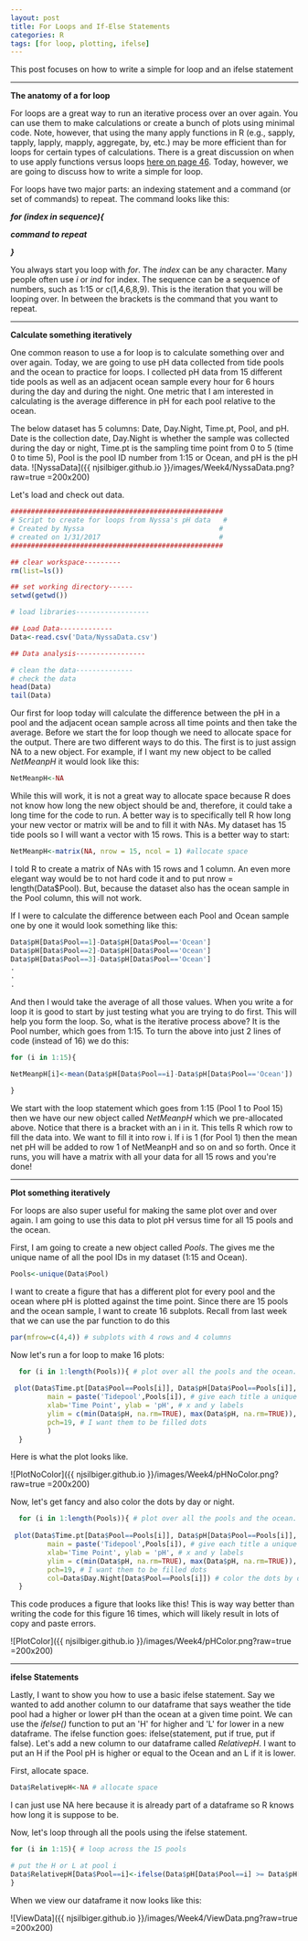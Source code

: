 ```yaml
---
layout: post
title: For Loops and If-Else Statements
categories: R
tags: [for loop, plotting, ifelse]
---
```

This post focuses on how to write a simple for loop and an ifelse statement

----------

**The anatomy of a for loop** 
 
For loops are a great way to run an iterative process over an over again. You can use them to make calculations or create a bunch of plots using minimal code. Note, however, that using the many apply functions in R  (e.g., sapply, tapply, lapply, mapply, aggregate, by, etc.) may be more efficient than for loops for certain types of calculations. There is a great discussion on when to use apply functions versus loops 
[here on page 46](https://www.r-project.org/doc/Rnews/Rnews_2008-1.pdf). Today, however, we are going to discuss how to write a simple for loop.

For loops have two major parts: an indexing statement and a command (or set of commands) to repeat. The command looks like this: 


***for (index in sequence){***

***command to repeat***

***}***

You always start you loop with *for*. The *index* can be any character. Many people often use *i* or *ind* for index. The sequence can be a sequence of numbers, such as 1:15 or c(1,4,6,8,9). This is the iteration that you will be looping over. In between the brackets is the command that you want to repeat.

----------
**Calculate something iteratively**

One common reason to use a for loop is to calculate something over and over again. Today, we are going to use  pH data collected from tide pools and the ocean to practice for loops. I collected pH data from 15 different tide pools as well as an adjacent ocean sample every hour for 6 hours during the day and during the night. One metric that I am interested in calculating is the average difference in pH for each pool relative to the ocean. 

The below dataset has 5 columns: Date, Day.Night, Time.pt, Pool, and pH.  Date is the collection date, Day.Night is whether the sample was collected during the day or night, Time.pt is the sampling time point from 0 to 5 (time 0 to time 5), Pool is the pool ID number from 1:15 or Ocean, and pH is the pH data.
![NyssaData]({{ njsilbiger.github.io }}/images/Week4/NyssaData.png?raw=true =200x200)


Let's load and check out data.

```R
#################################################### 
# Script to create for loops from Nyssa's pH data   #
# Created by Nyssa                                 #
# created on 1/31/2017                             #
####################################################

## clear workspace---------
rm(list=ls())

## set working directory------
setwd(getwd())

# load libraries------------------

## Load Data-------------
Data<-read.csv('Data/NyssaData.csv')

## Data analysis-----------------

# clean the data--------------
# check the data
head(Data)
tail(Data)
```


Our first for loop today will calculate the difference between the pH in a pool and the adjacent ocean sample across all time points and then take the average. Before we start the for loop though we need to allocate space for the output. There are two different ways to do this. The first is to just assign NA to a new object. For example, if I want my new object to be called *NetMeanpH* it would look like this:

```R
NetMeanpH<-NA
```

While this will work, it is not a great way to allocate space because R does not know how long the new object should be and, therefore, it could take a long time for the code to run. A better way is to specifically tell R how long your new vector or matrix will be and to fill it with NAs.  My dataset has 15 tide pools so I will want a vector with 15 rows. This is a better way to start:

```R
NetMeanpH<-matrix(NA, nrow = 15, ncol = 1) #allocate space
```

I told R to create a matrix of NAs with 15 rows and 1 column. An even more elegant way would be to not hard code it and to put nrow = length(Data$Pool). But, because the dataset also has the ocean sample in the Pool column, this will not work.  

If I were to calculate the difference between each Pool and Ocean sample one by one it would look something like this:


```R
Data$pH[Data$Pool==1]-Data$pH[Data$Pool=='Ocean']
Data$pH[Data$Pool==2]-Data$pH[Data$Pool=='Ocean']
Data$pH[Data$Pool==3]-Data$pH[Data$Pool=='Ocean']
.
.
.
```

And then I would take the average of all those values. When you write a for loop it is good to start by just testing what you are trying to do first.  This will help you form the loop.  So, what is the iterative process above?  It is the Pool number, which goes from 1:15. To turn the above into just 2 lines of code (instead of 16) we do this:

```R
for (i in 1:15){

NetMeanpH[i]<-mean(Data$pH[Data$Pool==i]-Data$pH[Data$Pool=='Ocean'])

}
```

We start with the loop statement which goes from 1:15 (Pool 1 to Pool 15) then we have our new object called *NetMeanpH* which we pre-allocated above. Notice that there is a bracket with an i in it.  This tells R which row to fill the data into.  We want to fill it into row i.  If i is 1 (for Pool 1) then the mean net pH will be added to row 1 of NetMeanpH and so on and so forth. Once it runs, you will have a matrix with all your data for all 15 rows and you're done!   

----------
**Plot something iteratively**

For loops are also super useful for making the same plot over and over again. I am going to use this data to plot pH versus time for all 15 pools and the ocean. 

First, I am going to create a new object called *Pools*. The gives me the unique name of all the pool IDs in my dataset (1:15 and Ocean).

```R
Pools<-unique(Data$Pool)
```

I want to create a figure that has a different plot for every pool and the ocean where pH is plotted against the time point. Since there are 15 pools and the ocean sample, I want to create 16 subplots. Recall from last week that we can use the par function to do this

```R
par(mfrow=c(4,4)) # subplots with 4 rows and 4 columns
```
Now let's run a for loop to make 16 plots:

```R
  for (i in 1:length(Pools)){ # plot over all the pools and the ocean. This will be 1:16
   
 plot(Data$Time.pt[Data$Pool==Pools[i]], Data$pH[Data$Pool==Pools[i]], # plot the time point as x and pH as y for each pool
         main = paste('Tidepool',Pools[i]), # give each title a unique name that says "Tidepool #"
		 xlab='Time Point', ylab = 'pH', # x and y labels
		 ylim = c(min(Data$pH, na.rm=TRUE), max(Data$pH, na.rm=TRUE)), # ylimits
		 pch=19, # I want them to be filled dots
		 )
  }
```

Here is what the plot looks like.  

![PlotNoColor]({{ njsilbiger.github.io }}/images/Week4/pHNoColor.png?raw=true =200x200)


Now, let's get fancy and also color the dots by day or night.

```R
  for (i in 1:length(Pools)){ # plot over all the pools and the ocean. This will be 1:16
   
 plot(Data$Time.pt[Data$Pool==Pools[i]], Data$pH[Data$Pool==Pools[i]], # plot the time point as x and pH as y for each pool
         main = paste('Tidepool',Pools[i]), # give each title a unique name that says "Tidepool #"
		 xlab='Time Point', ylab = 'pH', # x and y labels
		 ylim = c(min(Data$pH, na.rm=TRUE), max(Data$pH, na.rm=TRUE)), # ylimits
		 pch=19, # I want them to be filled dots
		 col=Data$Day.Night[Data$Pool==Pools[i]]) # color the dots by day and night
  }
```

This code produces a figure that looks like this! This is way way better than writing the code for this figure 16 times, which will likely result in lots of copy and paste errors.

![PlotColor]({{ njsilbiger.github.io }}/images/Week4/pHColor.png?raw=true =200x200)


----------
**ifelse Statements**

Lastly, I want to show you how to use a basic ifelse statement.  Say we wanted to add another column to our dataframe that says weather the tide pool had a higher or lower pH than the ocean at a given time point. We can use the *ifelse()* function to put an 'H' for higher and 'L' for lower in a new dataframe. The ifelse function goes: ifelse(statement, put if true, put if false). Let's add a new column to our dataframe called *RelativepH*. I want to put an H if the Pool pH is higher or equal to the Ocean and an L if it is lower.

First, allocate space.

```R
Data$RelativepH<-NA # allocate space
```
I can just use NA here because it is already part of a dataframe so R knows how long it is suppose to be. 

Now, let's loop through all the pools using the ifelse statement. 

```R
for (i in 1:15){ # loop across the 15 pools

# put the H or L at pool i
Data$RelativepH[Data$Pool==i]<-ifelse(Data$pH[Data$Pool==i] >= Data$pH[Data$Pool=='Ocean'],'H','L')
}
```

When we view our dataframe it now looks like this:

![ViewData]({{ njsilbiger.github.io }}/images/Week4/ViewData.png?raw=true =200x200)
